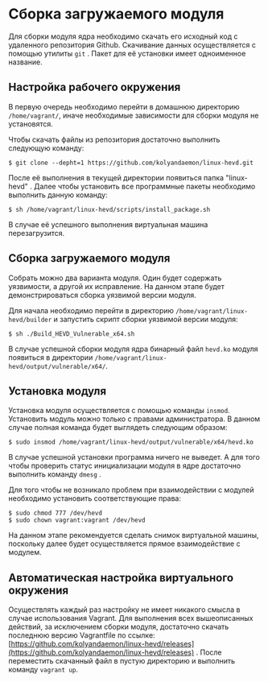 # Сборка загружаемого модуля

Для сборки модуля ядра необходимо скачать его исходный код с удаленного репозитория Github. Скачивание данных осуществляется с помощью утилиты `git` . Пакет для её установки имеет одноименное название. 

## Настройка рабочего окружения

В первую очередь необходимо перейти в домашнюю директорию `/home/vagrant/`, иначе необходимые зависимости для сборки модуля не установятся.

Чтобы скачать файлы из репозитория достаточно выполнить следующую команду: 

```text
$ git clone --depht=1 https://github.com/kolyandaemon/linux-hevd.git
```

После её выполнения в текущей директории появиться папка "linux-hevd" . Далее чтобы установить все программные пакеты необходимо выполнить данную команду: 

```text
$ sh /home/vagrant/linux-hevd/scripts/install_package.sh
```

В случае её успешного  выполнения виртуальная машина перезагрузится.

## Сборка загружаемого модуля

Собрать можно два варианта модуля. Один будет содержать уязвимости, а другой их исправление. На данном этапе будет демонстрироваться сборка уязвимой версии модуля.

Для начала необходимо перейти в директорию `/home/vagrant/linux-hevd/builder` и запустить скрипт сборки уязвимой версии модуля: 

```text
$ sh ./Build_HEVD_Vulnerable_x64.sh
```

В случае успешной сборки модуля ядра бинарный файл `hevd.ko` модуля появиться в директории `/home/vagrant/linux-hevd/output/vulnerable/x64/`. 

## Установка модуля

Установка модуля осуществляется с помощью команды `insmod`. Установить модуль можно только с правами администратора.  В данном случае полная команда будет выглядеть следующим образом: 

```text
$ sudo insmod /home/vagrant/linux-hevd/output/vulnerable/x64/hevd.ko
```

В случае успешной установки программа ничего не выведет. А для того чтобы проверить статус инициализации модуля в ядре достаточно выполнить команду `dmesg` .

Для того чтобы не возникало проблем при взаимодействии с модулей необходимо установить соответствующие права: 

```text
$ sudo chmod 777 /dev/hevd
$ sudo chown vagrant:vagrant /dev/hevd
```

На данном этапе рекомендуется сделать снимок виртуальной машины, поскольку далее будет осуществляется прямое взаимодействие с модулем.

## Автоматическая настройка виртуального окружения 

Осуществлять каждый раз настройку не имеет никакого смысла в случае использования Vagrant. Для выполнения всех вышеописанных действий, за исключением сборки модуля, достаточно скачать последнюю версию Vagrantfile по ссылке: [https://github.com/kolyandaemon/linux-hevd/releases](https://github.com/kolyandaemon/linux-hevd/releases) . После переместить скачанный файл в пустую директорию и выполнить команду `vagrant up`. 

